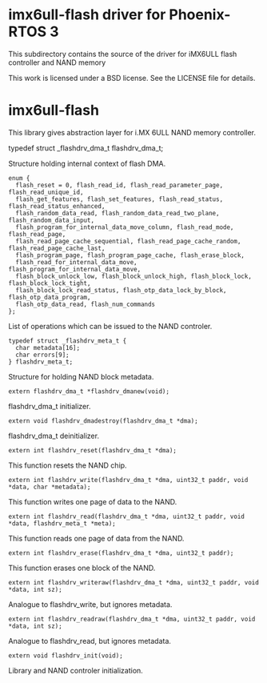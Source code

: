 # imx6ull-flash driver for Phoenix-RTOS 3
This subdirectory contains the source of the driver for iMX6ULL flash controller and NAND memory

This work is licensed under a BSD license. See the LICENSE file for details.

# imx6ull-flash

This library gives abstraction layer for i.MX 6ULL NAND memory controller.

  typedef struct _flashdrv_dma_t flashdrv_dma_t;

Structure holding internal context of flash DMA.


	enum {
	  flash_reset = 0, flash_read_id, flash_read_parameter_page, flash_read_unique_id,
	  flash_get_features, flash_set_features, flash_read_status, flash_read_status_enhanced,
	  flash_random_data_read, flash_random_data_read_two_plane, flash_random_data_input,
	  flash_program_for_internal_data_move_column, flash_read_mode, flash_read_page,
	  flash_read_page_cache_sequential, flash_read_page_cache_random, flash_read_page_cache_last,
	  flash_program_page, flash_program_page_cache, flash_erase_block,
	  flash_read_for_internal_data_move, flash_program_for_internal_data_move,
	  flash_block_unlock_low, flash_block_unlock_high, flash_block_lock, flash_block_lock_tight,
	  flash_block_lock_read_status, flash_otp_data_lock_by_block, flash_otp_data_program,
	  flash_otp_data_read, flash_num_commands
  	};

List of operations which can be issued to the NAND controler.


	typedef struct _flashdrv_meta_t {
	  char metadata[16];
	  char errors[9];
	} flashdrv_meta_t;

Structure for holding NAND block metadata.


	extern flashdrv_dma_t *flashdrv_dmanew(void);

flashdrv_dma_t initializer.


    extern void flashdrv_dmadestroy(flashdrv_dma_t *dma);

flashdrv_dma_t deinitializer.


    extern int flashdrv_reset(flashdrv_dma_t *dma);

This function resets the NAND chip.


    extern int flashdrv_write(flashdrv_dma_t *dma, uint32_t paddr, void *data, char *metadata);

This function writes one page of data to the NAND.


    extern int flashdrv_read(flashdrv_dma_t *dma, uint32_t paddr, void *data, flashdrv_meta_t *meta);

This function reads one page of data from the NAND.


    extern int flashdrv_erase(flashdrv_dma_t *dma, uint32_t paddr);

This function erases one block of the NAND.


    extern int flashdrv_writeraw(flashdrv_dma_t *dma, uint32_t paddr, void *data, int sz);

Analogue to flashdrv_write, but ignores metadata.


    extern int flashdrv_readraw(flashdrv_dma_t *dma, uint32_t paddr, void *data, int sz);

Analogue to flashdrv_read, but ignores metadata.


    extern void flashdrv_init(void);

Library and NAND controler initialization.

